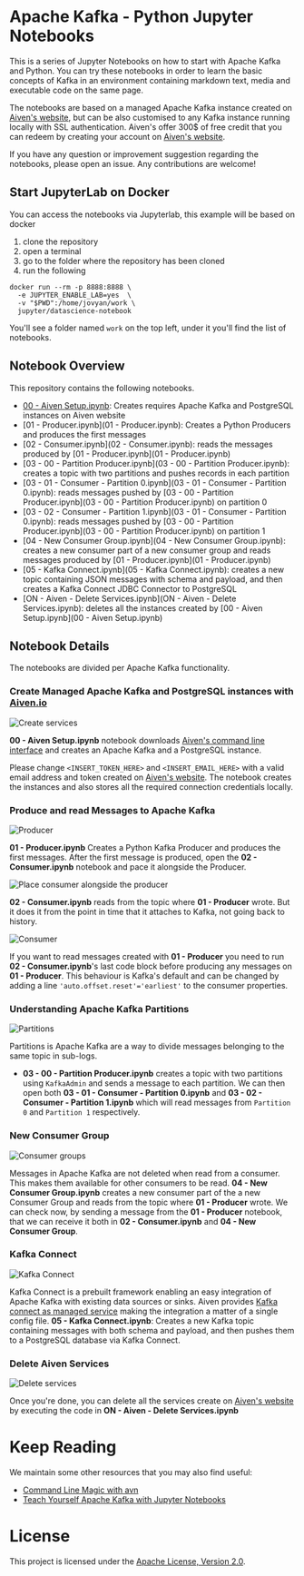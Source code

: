# Apache Kafka - Python Jupyter Notebooks

This is a series of Jupyter Notebooks on how to start with Apache Kafka and Python.
You can try these notebooks in order to learn the basic concepts of Kafka in an environment containing markdown text, media and executable code on the same page.

The notebooks are based on a managed Apache Kafka instance created on [Aiven's website](https://aiven.io/kafka?utm_source=github&utm_medium=organic&utm_campaign=blog_art&utm_content=repo), but can be also customised to any Kafka instance running locally with SSL authentication. Aiven's offer 300$ of free credit that you can redeem by creating your account on [Aiven's website](https://console.aiven.io/signup?utm_source=github&utm_medium=organic&utm_campaign=blog_art&utm_content=repo).

If you have any question or improvement suggestion regarding the notebooks, please open an issue. Any contributions are welcome!


## Start JupyterLab on Docker

You can access the notebooks via Jupyterlab, this example will be based on docker

1. clone the repository
2. open a terminal
3. go to the folder where the repository has been cloned
4. run the following

```
docker run --rm -p 8888:8888 \
  -e JUPYTER_ENABLE_LAB=yes  \
  -v "$PWD":/home/jovyan/work \
  jupyter/datascience-notebook
```

You'll see a folder named `work` on the top left, under it you'll find the list of notebooks.

## Notebook Overview

This repository contains the following notebooks.

* [00 - Aiven Setup.ipynb](00%20-%20Aiven%20Setup.ipynb): Creates requires Apache Kafka and PostgreSQL instances on Aiven website
* [01 - Producer.ipynb](01 - Producer.ipynb): Creates a Python Producers and produces the first messages
* [02 - Consumer.ipynb](02 - Consumer.ipynb): reads the messages produced by [01 - Producer.ipynb](01 - Producer.ipynb)
* [03 - 00 - Partition Producer.ipynb](03 - 00 - Partition Producer.ipynb): creates a topic with two partitions and pushes records in each partition
* [03 - 01 - Consumer - Partition 0.ipynb](03 - 01 - Consumer - Partition 0.ipynb): reads messages pushed by [03 - 00 - Partition Producer.ipynb](03 - 00 - Partition Producer.ipynb) on partition 0
* [03 - 02 - Consumer - Partition 1.ipynb](03 - 01 - Consumer - Partition 0.ipynb): reads messages pushed by [03 - 00 - Partition Producer.ipynb](03 - 00 - Partition Producer.ipynb) on partition 1
* [04 - New Consumer Group.ipynb](04 - New Consumer Group.ipynb): creates a new consumer part of a new consumer group and reads messages produced by [01 - Producer.ipynb](01 - Producer.ipynb)
* [05 - Kafka Connect.ipynb](05 - Kafka Connect.ipynb): creates a new topic containing JSON messages with schema and payload, and then creates a Kafka Connect JDBC Connector to PostgreSQL
* [ON - Aiven - Delete Services.ipynb](ON - Aiven - Delete Services.ipynb): deletes all the instances created by [00 - Aiven Setup.ipynb](00 - Aiven Setup.ipynb)

## Notebook Details

The notebooks are divided per Apache Kafka functionality.

### Create Managed Apache Kafka and PostgreSQL instances with [Aiven.io](https://console.aiven.io/signup?utm_source=github&utm_medium=organic&utm_campaign=blog_art&utm_content=repo)

![Create services](images/overall.png)

**00 - Aiven Setup.ipynb** notebook downloads [Aiven's command line interface](https://aiven.io/blog/command-line-magic-with-the-aiven-cli?utm_source=github&utm_medium=organic&utm_campaign=blog_art&utm_content=repo) and creates an Apache Kafka and a PostgreSQL instance.

Please change `<INSERT_TOKEN_HERE>` and `<INSERT_EMAIL_HERE>` with a valid email address and token created on [Aiven's website](https://console.aiven.io/signup?utm_source=github&utm_medium=organic&utm_campaign=blog_art&utm_content=repo). The notebook creates the instances and also stores all the required connection credentials locally.

### Produce and read Messages to Apache Kafka

![Producer](images/producing.png)

**01 - Producer.ipynb** Creates a Python Kafka Producer and produces the first messages. After the first message is produced, open  the **02 - Consumer.ipynb** notebook and pace it alongside the Producer.

![Place consumer alongside the producer](images/move-consumer.gif)

**02 - Consumer.ipynb** reads from the topic where **01 - Producer** wrote. But it does it from the point in time that it attaches to Kafka, not going back to history.

![Consumer](images/consumer.png)

If you want to read messages created with **01 - Producer** you need to run **02 - Consumer.ipynb**'s last code block before producing any messages on **01 - Producer**. This behaviour is Kafka's default and can be changed by adding a line `'auto.offset.reset'='earliest'` to the consumer properties.

### Understanding Apache Kafka Partitions

![Partitions](images/partitions.png)

Partitions is Apache Kafka are a way to divide messages belonging to the same topic in sub-logs.
* **03 - 00 - Partition Producer.ipynb** creates a topic with two partitions using `KafkaAdmin` and sends a message to each partition.
We can then open both **03 - 01 - Consumer - Partition 0.ipynb** and **03 - 02 - Consumer - Partition 1.ipynb** which will read messages from `Partition 0` and `Partition 1` respectively.

### New Consumer Group

![Consumer groups](images/consumer_groups.png)

Messages in Apache Kafka are not deleted when read from a consumer. This makes them available for other consumers to be read. **04 - New Consumer Group.ipynb** creates a new consumer part of the a new Consumer Group and reads from the topic where **01 - Producer** wrote. We can check now, by sending a message from the **01 - Producer** notebook, that we can receive it both in **02 - Consumer.ipynb** and **04 - New Consumer Group**.

### Kafka Connect

![Kafka Connect](images/connect_pg.png)

Kafka Connect is a prebuilt framework enabling an easy integration of Apache Kafka with existing data sources or sinks. Aiven provides [Kafka connect as managed service](https://aiven.io/kafka-connect?utm_source=github&utm_medium=organic&utm_campaign=blog_art&utm_content=repo) making the integration a matter of a single config file. **05 - Kafka Connect.ipynb**: Creates a new Kafka topic containing messages with both schema and payload, and then pushes them to a PostgreSQL database via Kafka Connect.

### Delete Aiven Services

![Delete services](images/overall.png)

Once you're done, you can delete all the services create on [Aiven's website](https://console.aiven.io/signup?utm_source=github&utm_medium=organic&utm_campaign=blog_art&utm_content=repo) by executing the code in **ON - Aiven - Delete Services.ipynb**

# Keep Reading

We maintain some other resources that you may also find useful:

* [Command Line Magic with avn](https://aiven.io/blog/command-line-magic-with-the-aiven-cli?utm_source=github&utm_medium=organic&utm_campaign=blog_art&utm_content=repo)
* [Teach Yourself Apache Kafka with Jupyter Notebooks](#)

# License
This project is licensed under the [Apache License, Version 2.0](https://github.com/aiven/aiven-kafka-connect-s3/blob/master/LICENSE).
